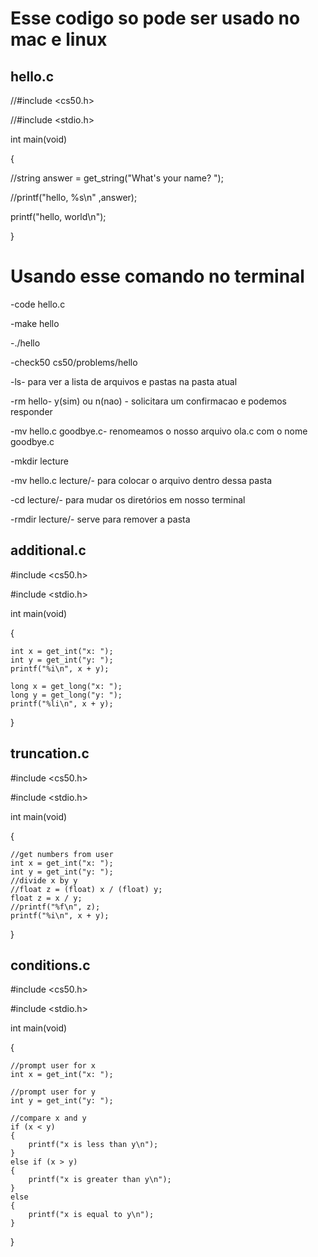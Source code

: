 # Esse codigo so pode ser usado no mac e linux 

## hello.c
//#include <cs50.h>

//#include <stdio.h>

int main(void)

{

   //string answer = get_string("What's your name? ");

   //printf("hello, %s\n" ,answer);
   
   printf("hello, world\n");

}

# Usando esse comando no terminal
-code hello.c

-make hello

-./hello

-check50 cs50/problems/hello

-ls- para ver a lista de arquivos e pastas na pasta atual

-rm hello- y(sim) ou n(nao) - solicitara um confirmacao e podemos responder

-mv hello.c goodbye.c- renomeamos o nosso arquivo ola.c com o nome goodbye.c

-mkdir lecture

-mv hello.c lecture/- para colocar o arquivo dentro dessa pasta

-cd lecture/- para mudar os diretórios em nosso terminal

-rmdir lecture/- serve para remover a pasta 

## additional.c
#include <cs50.h>

#include <stdio.h>

int main(void)

{

    int x = get_int("x: ");
    int y = get_int("y: ");
    printf("%i\n", x + y);

    long x = get_long("x: ");
    long y = get_long("y: ");
    printf("%li\n", x + y);

}

## truncation.c
#include <cs50.h>

#include <stdio.h>

int main(void)

{

    //get numbers from user
    int x = get_int("x: ");
    int y = get_int("y: ");
    //divide x by y
    //float z = (float) x / (float) y;
    float z = x / y;
    //printf("%f\n", z);
    printf("%i\n", x + y);
    
}

## conditions.c
#include <cs50.h>

#include <stdio.h>

int main(void)

{

    //prompt user for x
    int x = get_int("x: ");

    //prompt user for y
    int y = get_int("y: ");

    //compare x and y
    if (x < y)
    {
        printf("x is less than y\n");
    }
    else if (x > y)
    {
        printf("x is greater than y\n");
    }
    else
    {
        printf("x is equal to y\n");
    }
    
}

